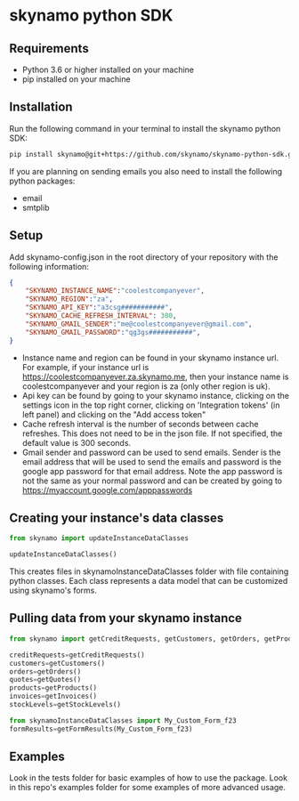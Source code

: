 # skynamo python SDK
## Requirements
- Python 3.6 or higher installed on your machine
- pip installed on your machine

## Installation
Run the following command in your terminal to install the skynamo python SDK:
```bash
pip install skynamo@git+https://github.com/skynamo/skynamo-python-sdk.git --force-reinstall
```

If you are planning on sending emails you also need to install the following python packages:
- email
- smtplib
## Setup
Add skynamo-config.json in the root directory of your repository with the following information:
```json
{
	"SKYNAMO_INSTANCE_NAME":"coolestcompanyever",
	"SKYNAMO_REGION":"za",
	"SKYNAMO_API_KEY":"a3csg###########",
	"SKYNAMO_CACHE_REFRESH_INTERVAL": 300,
	"SKYNAMO_GMAIL_SENDER":"me@coolestcompanyever@gmail.com",
	"SKYNAMO_GMAIL_PASSWORD":"qg3gs###########",
}
```
- Instance name and region can be found in your skynamo instance url. For example, if your instance url is https://coolestcompanyever.za.skynamo.me, then your instance name is coolestcompanyever and your region is za (only other region is uk).
- Api key can be found by going to your skynamo instance, clicking on the settings icon in the top right corner, clicking on 'Integration tokens' (in left panel) and clicking on the "Add access token"
- Cache refresh interval is the number of seconds between cache refreshes. This does not need to be in the json file. If not specified, the default value is 300 seconds.
- Gmail sender and password can be used to send emails. Sender is the email address that will be used to send the emails and password is the google app password for that email address. Note the app password is not the same as your normal password and can be created by going to https://myaccount.google.com/apppasswords

## Creating your instance's data classes
```python
from skynamo import updateInstanceDataClasses

updateInstanceDataClasses()
```
This creates files in skynamoInstanceDataClasses folder with file containing python classes. Each class represents a data model that can be customized using skynamo's forms.

## Pulling data from your skynamo instance
```python
from skynamo import getCreditRequests, getCustomers, getOrders, getProducts, getQuotes, getFormResults, getInvoices, getStockLevels

creditRequests=getCreditRequests()
customers=getCustomers()
orders=getOrders()
quotes=getQuotes()
products=getProducts()
invoices=getInvoices()
stockLevels=getStockLevels()

from skynamoInstanceDataClasses import My_Custom_Form_f23
formResults=getFormResults(My_Custom_Form_f23)
```
## Examples
Look in the tests folder for basic examples of how to use the package.
Look in this repo's examples folder for some examples of more advanced usage.
